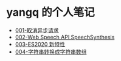 # yangq 的个人笔记

- [001-取消异步请求](docs/001-取消异步请求.md)
- [002-Web Speech API SpeechSynthesis](docs/002-Web%20Speech%20API%20SpeechSynthesis.md")
- [003-ES2020 新特性](docs/003-ES2020%20新特性.md)
- [004-字符串转换成字符串数组](docs/004-字符串转换成字符串数组.md)
